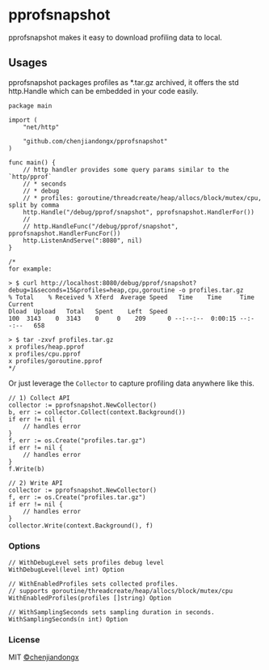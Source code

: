 # pprofsnapshot

pprofsnapshot makes it easy to download profiling data to local.

## Usages

pprofsnapshot packages profiles as *.tar.gz archived, it offers the std http.Handle which can be embedded in your code easily.

```golang
package main

import (
	"net/http"

	"github.com/chenjiandongx/pprofsnapshot"
)

func main() {
	// http handler provides some query params similar to the `http/pprof`
	// * seconds
	// * debug
	// * profiles: goroutine/threadcreate/heap/allocs/block/mutex/cpu, split by comma
	http.Handle("/debug/pprof/snapshot", pprofsnapshot.HandlerFor())
    // 
	// http.HandleFunc("/debug/pprof/snapshot", pprofsnapshot.HandlerFuncFor())
	http.ListenAndServe(":8080", nil)
}

/*
for example:

> $ curl http://localhost:8080/debug/pprof/snapshot?debug=1&seconds=15&profiles=heap,cpu,goroutine -o profiles.tar.gz
% Total    % Received % Xferd  Average Speed   Time    Time     Time  Current
Dload  Upload   Total   Spent    Left  Speed
100  3143    0  3143    0     0    209      0 --:--:--  0:00:15 --:--:--   658

> $ tar -zxvf profiles.tar.gz
x profiles/heap.pprof
x profiles/cpu.pprof
x profiles/goroutine.pprof
*/
```

Or just leverage the `Collector` to capture profiling data anywhere like this.

```golang
// 1) Collect API
collector := pprofsnapshot.NewCollector()
b, err := collector.Collect(context.Background())
if err != nil {
	// handles error
}
f, err := os.Create("profiles.tar.gz")
if err != nil {
	// handles error
}
f.Write(b)

// 2) Write API
collector := pprofsnapshot.NewCollector()
f, err := os.Create("profiles.tar.gz")
if err != nil {
	// handles error
}
collector.Write(context.Background(), f)
```

### Options

```golang
// WithDebugLevel sets profiles debug level
WithDebugLevel(level int) Option

// WithEnabledProfiles sets collected profiles.
// supports goroutine/threadcreate/heap/allocs/block/mutex/cpu
WithEnabledProfiles(profiles []string) Option

// WithSamplingSeconds sets sampling duration in seconds.
WithSamplingSeconds(n int) Option
```

### License

MIT [©chenjiandongx](https://github.com/chenjiandongx)
